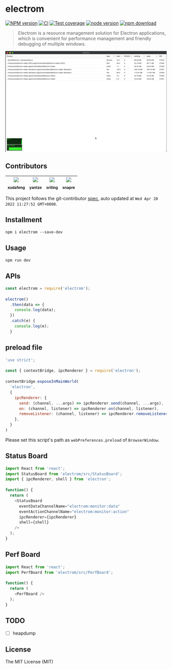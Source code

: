 # electrom

[![NPM version][npm-image]][npm-url]
[![CI][CI-image]][CI-url]
[![Test coverage][codecov-image]][codecov-url]
[![node version][node-image]][node-url]
[![npm download][download-image]][download-url]

[npm-image]: https://img.shields.io/npm/v/electrom.svg
[npm-url]: https://npmjs.org/package/electrom
[CI-image]: https://github.com/electron-modules/electrom/actions/workflows/ci.yml/badge.svg
[CI-url]: https://github.com/electron-modules/electrom/actions/workflows/ci.yml
[codecov-image]: https://img.shields.io/codecov/c/github/electron-modules/electrom.svg?logo=codecov
[codecov-url]: https://codecov.io/gh/electron-modules/electrom
[node-image]: https://img.shields.io/badge/node.js-%3E=_8-green.svg
[node-url]: http://nodejs.org/download/
[download-image]: https://img.shields.io/npm/dm/electrom.svg
[download-url]: https://npmjs.org/package/electrom

> Electrom is a resource management solution for Electron applications, which is convenient for performance management and friendly debugging of multiple windows.

![](./demo.gif)

<!-- GITCONTRIBUTOR_START -->

## Contributors

|[<img src="https://avatars.githubusercontent.com/u/1011681?v=4" width="100px;"/><br/><sub><b>xudafeng</b></sub>](https://github.com/xudafeng)<br/>|[<img src="https://avatars.githubusercontent.com/u/2226423?v=4" width="100px;"/><br/><sub><b>yantze</b></sub>](https://github.com/yantze)<br/>|[<img src="https://avatars.githubusercontent.com/u/17586742?v=4" width="100px;"/><br/><sub><b>sriting</b></sub>](https://github.com/sriting)<br/>|[<img src="https://avatars.githubusercontent.com/u/52845048?v=4" width="100px;"/><br/><sub><b>snapre</b></sub>](https://github.com/snapre)<br/>|
| :---: | :---: | :---: | :---: |


This project follows the git-contributor [spec](https://github.com/xudafeng/git-contributor), auto updated at `Wed Apr 20 2022 11:27:52 GMT+0800`.

<!-- GITCONTRIBUTOR_END -->

## Installment

```shell
npm i electrom --save-dev
```

## Usage
```shell
npm run dev
```

## APIs

```javascript
const electrom = require('electrom');

electrom()
  .then(data => {
    console.log(data);
  })
  .catch(e) {
    console.log(e);
  }
```

## preload file

```javascript
'use strict';

const { contextBridge, ipcRenderer } = require('electron');

contextBridge.exposeInMainWorld(
  'electron',
  {
    ipcRenderer: {
      send: (channel, ...args) => ipcRenderer.send(channel, ...args),
      on: (channel, listener) => ipcRenderer.on(channel, listener),
      removeListener: (channel, listener) => ipcRenderer.removeListener(channel, listener),
    },
  }
)
```

Please set this script's path as `webPreferences.preload` of `BrowserWindow`.

## Status Board

```javascript
import React from 'react';
import StatusBoard from 'electrom/src/StatusBoard';
import { ipcRenderer, shell } from 'electron';

function() {
  return (
    <StatusBoard
      eventDataChannelName="electrom:monitor:data"
      eventActionChannelName="electrom:monitor:action"
      ipcRenderer={ipcRenderer}
      shell={shell}
    />
  );
}
```

## Perf Board

```javascript
import React from 'react';
import PerfBoard from 'electrom/src/PerfBoard';

function() {
  return (
    <PerfBoard />
  );
}
```

## TODO

- [ ] heapdump

## License

The MIT License (MIT)
